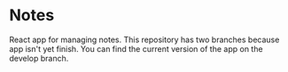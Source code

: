 # Notes
React app for managing notes.
This repository has two branches because app isn't yet finish. You can find the current version of the app on the develop branch.

